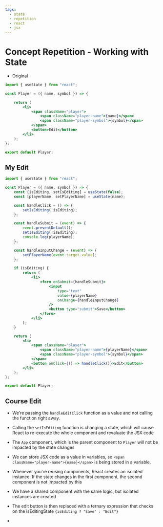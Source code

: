 ```yaml
---
tags:
  - state
  - repetition
  - react
  - jsx
---
```

# Concept Repetition - Working with State

* Original
```jsx
import { useState } from "react";

const Player = ({ name, symbol }) => {

	return (
		<li>
			<span className="player">
				<span className="player-name">{name}</span>
				<span className="player-symbol">{symbol}</span>
			</span>
			<button>Edit</button>
		</li>
	);
};

export default Player;

```

## My Edit

```jsx
import { useState } from "react";

const Player = ({ name, symbol }) => {
	const [isEditing, setIsEditing] = useState(false);
	const [playerName, setPlayerName] = useState(name);

	const handleClick = () => {
		setIsEditing(!isEditing);
	};

	const handleSubmit = (event) => {
		event.preventDefault();
		setIsEditing(!isEditing);
		console.log(playerName);
	};

	const handleInputChange = (event) => {
		setPlayerName(event.target.value);
	};

	if (isEditing) {
		return (
			<li>
				<form onSubmit={handleSubmit}>
					<input
						type="text"
						value={playerName}
						onChange={handleInputChange}
					/>
					<button type="submit">Save</button>
				</form>
			</li>
		);
	}

	return (
		<li>
			<span className="player">
				<span className="player-name">{playerName}</span>
				<span className="player-symbol">{symbol}</span>
			</span>
			<button onClick={() => handleClick()}>Edit</button>
		</li>
	);
};

export default Player;

```

## Course Edit
* We're passing the `handleEditClick` function as a value and not calling the function right away.
* Calling the `setIsEditing` function is changing a state, which will cause React to re-execute the whole component and revaluate the JSX code
* The `App` component, which is the parent component to `Player` will not be impacted by the state changes 
* We can store JSX code as a value in variables, so `<span className="player-name">{name}</span>` is being stored in a variable.

* Whenever you're reusing components, React creates an isolated instance. If the state changes in the first component, the second component is not impacted by this
* We have a shared component with the same logic, but isolated instances are created

* The edit button is then replaced with a ternary expression that checks on the isEditingState `{isEditing ? "Save" : "Edit"}`
* 